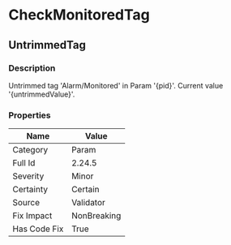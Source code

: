 ﻿---  
uid: Validator_2_24_5  
---

# CheckMonitoredTag

## UntrimmedTag

### Description

Untrimmed tag 'Alarm\/Monitored' in Param '{pid}'. Current value '{untrimmedValue}'.

### Properties

| Name         | Value       |
| ------------ | ----------- |
| Category     | Param       |
| Full Id      | 2.24.5      |
| Severity     | Minor       |
| Certainty    | Certain     |
| Source       | Validator   |
| Fix Impact   | NonBreaking |
| Has Code Fix | True        |
